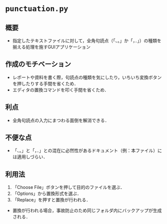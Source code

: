 # `punctuation.py`

## 概要

- 指定したテキストファイルに対して，全角句読点（「、。」か「，．」）の種類を揃える処理を施すGUIアプリケーション

## 作成のモチベーション

- レポートや資料を書く際，句読点の種類を気にしたり，いちいち変換ボタンを押したりする手間を省くため．
- エディタの置換コマンドを叩く手間を省くため．

## 利点

- 全角句読点の入力にまつわる面倒を解消できる．

## 不便な点

- 「、。」と「，．」との混在に必然性があるドキュメント（例：本ファイル）には適用しづらい．

## 利用法

1. 「Choose File」ボタンを押して目的のファイルを選ぶ．
2. 「Options」から置換形式を選ぶ．
3. 「Replace」を押すと置換が行われる．

- 置換が行われる場合，事故防止のため同じフォルダ内にバックアップが生成される．
